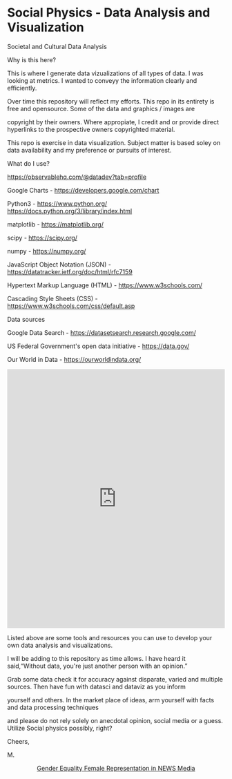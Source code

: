 # Social Physics - Data Analysis and Visualization
Societal and Cultural Data Analysis

Why is this here?

This is where I generate data vizualizations of all types of data. I was looking at metrics. I wanted to conveyy the information clearly and efficiently.

Over time this repository will reflect my efforts. This repo in its entirety is free and opensource. Some of the data and graphics / images are 

copyright by their owners. Where appropiate, I credit and or provide direct hyperlinks to the prospective owners copyrighted material.

This repo is exercise in data visualization. Subject matter is based soley on data availability and my preference or pursuits of interest.

What do I use?

https://observablehq.com/@datadev?tab=profile

Google Charts - https://developers.google.com/chart

Python3 - https://www.python.org/   https://docs.python.org/3/library/index.html
    
matplotlib - https://matplotlib.org/
    
scipy - https://scipy.org/
    
numpy - https://numpy.org/
   
JavaScript Object Notation (JSON) - https://datatracker.ietf.org/doc/html/rfc7159

Hypertext Markup Language (HTML) - https://www.w3schools.com/

Cascading Style Sheets (CSS) - https://www.w3schools.com/css/default.asp


Data sources

Google Data Search - https://datasetsearch.research.google.com/

US Federal Government's open data initiative - https://data.gov/

Our World in Data - https://ourworldindata.org/

<iframe src="https://ourworldindata.org/grapher/hourly-earnings-male-vs-female" loading="lazy" style="width: 100%; height: 600px; border: 0px none;"></iframe>

Listed above are some tools and resources you can use to develop your own data analysis and visualizations. 

I will be adding to this repository as time allows. I have heard it said,“Without data, you're just another person with an opinion.”

Grab some data check it for accuracy against disparate, varied and multiple sources. Then have fun with datasci and dataviz as you inform 

yourself and others. In the market place of ideas, arm yourself with facts and data processing techniques

and please do not rely solely on anecdotal opinion, social media or a guess. Utilize Social physics possibly, right? 

Cheers,

M.


<center><a href="https://dev-tek.github.io/analysis_draft_A1.html">Gender Equality Female Representation in NEWS Media</a></center>










